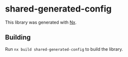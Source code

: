 # shared-generated-config

This library was generated with [Nx](https://nx.dev).

## Building

Run `nx build shared-generated-config` to build the library.
